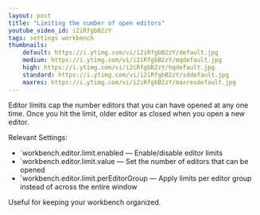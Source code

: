 ```yaml
---
layout: post
title: "Limiting the number of open editors"
youtube_video_id: i2iRfgbB2zY
tags: settings workbench
thumbnails:
    default: https://i.ytimg.com/vi/i2iRfgbB2zY/default.jpg
    medium: https://i.ytimg.com/vi/i2iRfgbB2zY/mqdefault.jpg
    high: https://i.ytimg.com/vi/i2iRfgbB2zY/hqdefault.jpg
    standard: https://i.ytimg.com/vi/i2iRfgbB2zY/sddefault.jpg
    maxres: https://i.ytimg.com/vi/i2iRfgbB2zY/maxresdefault.jpg
---
```



Editor limits cap the number editors that you can have opened at any one time. Once you hit the limit, older editor as closed when you open a new editor.

Relevant Settings:

- `workbench.editor.limit.enabled — Enable/disable editor limits
- `workbench.editor.limit.value — Set the number of editors that can be opened
- `workbench.editor.limit.perEditorGroup — Apply limits per editor group instead of across the entire window

Useful for keeping your workbench organized.